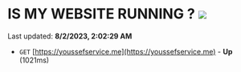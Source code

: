 # IS MY WEBSITE RUNNING ? [![](https://img.shields.io/static/v1?label=Sponsor&message=%E2%9D%A4&logo=GitHub&color=%23fe8e86)](https://github.com/sponsors/<username>)

Last updated: **8/2/2023, 2:02:29 AM**

- `GET` [https://youssefservice.me](https://youssefservice.me) - **Up** (1021ms)
